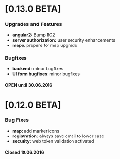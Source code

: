 <a name="0.13.0"></a>
# [0.13.0 BETA]

### Upgrades and Features

* **angular2:** Bump RC2
* **server authorization:** user security enhancements
* **maps:** prepare for map upgrade

### Bugfixes

* **backend:** minor bugfixes
* **UI form bugfixes:** minor bugfixes

#### OPEN until 30.06.2016

<a name="0.12.0"></a>
# [0.12.0 BETA]

### Bug Fixes

* **map:** add marker icons
* **registration:** always save email to lower case
* **security:** web token validation activated

#### Closed 19.06.2016
